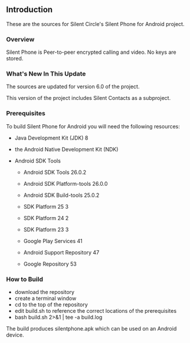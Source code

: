 ## Introduction

These are the sources for Silent Circle's Silent Phone for Android project.

### Overview

Silent Phone is Peer-to-peer encrypted calling and video. No keys are stored.

### What's New In This Update

The sources are updated for version 6.0 of the project.

This version of the project includes Silent Contacts as a subproject.

### Prerequisites

To build Silent Phone for Android you will need the following resources:

- Java Development Kit (JDK) 8
- the Android Native Development Kit (NDK)
- Android SDK Tools

  - Android SDK Tools           26.0.2
  - Android SDK Platform-tools  26.0.0
  - Android SDK Build-tools     25.0.2

  - SDK Platform                 25 3
  - SDK Platform                 24 2
  - SDK Platform                 23 3

  - Google Play Services         41
  - Android Support Repository   47 
  - Google Repository            53

### How to Build

- download the repository
- create a terminal window
- cd to the top of the repository
- edit build.sh to reference the correct locations of the prerequisites
- bash build.sh 2>&1 | tee -a build.log

The build produces silentphone.apk which can be used on an Android device.

